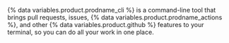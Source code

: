 {% data variables.product.prodname_cli %} is a command-line tool that brings pull requests, issues, {% data variables.product.prodname_actions %}, and other {% data variables.product.github %} features to your terminal, so you can do all your work in one place.
